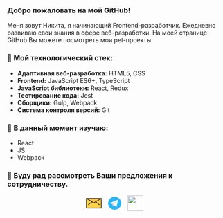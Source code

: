 ### Добро пожаловать на мой GitHub!  
Меня зовут Никита, я начинающий Frontend-разработчик. Ежедневно развиваю свои знания в сфере веб-разработки. На моей странице GitHub Вы можете посмотреть мои pet-проекты.  

### 🔭 Мой технологический стек:
- **Адаптивная веб-разработка:** HTML5, CSS
- **Frontend:** JavaScript ES6+, TypeScript
- **JavaScript библиотеки:** React, Redux
- **Тестирование кода:** Jest
- **Сборщики:** Gulp, Webpack
- **Система контроля версий:** Git

### 🌱 В данный момент изучаю:
- React
- JS
- Webpack



### 💌 Буду рад рассмотреть Ваши предложения к сотрудничеству.

<p align="center">
<a href="mailto:ds.carpowaleks2@gmail.com"><img height="36" width="36" src="./mail.svg"></a>&nbsp;&nbsp;
<a href="https://t.me/LargeBro"><img height="36" width="36" src="./telegram.svg"></a>&nbsp;&nbsp;
<a href="https://www.linkedin.com/in/largebro/"><img height="36" width="36" src="./linkedIn.svg"></a>&nbsp;&nbsp;
